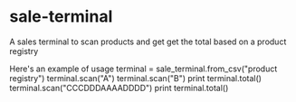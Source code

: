 sale-terminal
==============

A sales terminal to scan products and get get the total based on a product registry

Here's an example of usage
    terminal = sale_terminal.from_csv("product registry")
    terminal.scan("A")
    terminal.scan("B")
    print terminal.total()
    terminal.scan("CCCDDDAAAADDDD")
    print terminal.total()
